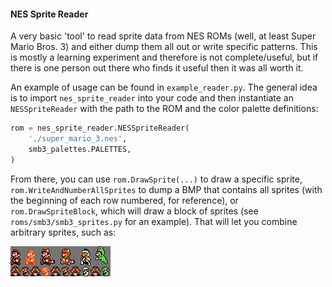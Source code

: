 #### NES Sprite Reader

A very basic 'tool' to read sprite data from NES ROMs (well, at least Super
Mario Bros. 3) and either dump them all out or write specific patterns. This is
mostly a learning experiment and therefore is not complete/useful, but if there
is one person out there who finds it useful then it was all worth it.

An example of usage can be found in `example_reader.py`. The general idea is to
import `nes_sprite_reader` into your code and then instantiate an
`NESSpriteReader` with the path to the ROM and the color palette definitions:
```python
rom = nes_sprite_reader.NESSpriteReader(
    './super_mario_3.nes',
    smb3_palettes.PALETTES,
)
```

From there, you can use `rom.DrawSprite(...)` to draw a specific sprite,
`rom.WriteAndNumberAllSprites` to dump a BMP that contains all sprites (with the
beginning of each row numbered, for reference), or `rom.DrawSpriteBlock`, which
will draw a block of sprites (see `roms/smb3/smb3_sprites.py` for an example).
That will let you combine arbitrary sprites, such as:

![alt text][example_bmp]

[example_bmp]: https://github.com/RocketDonkey/nes_sprite_reader/blob/master/example_mario_sprites.bmp "Example BMP"
